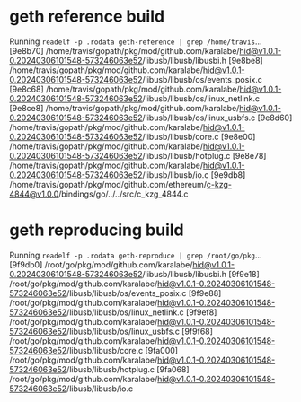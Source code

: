 # geth reference build

Running `readelf -p .rodata geth-reference | grep /home/travis`...
[9e8b70] /home/travis/gopath/pkg/mod/github.com/karalabe/hid@v1.0.1-0.20240306101548-573246063e52/libusb/libusb/libusbi.h
[9e8be8] /home/travis/gopath/pkg/mod/github.com/karalabe/hid@v1.0.1-0.20240306101548-573246063e52/libusb/libusb/os/events_posix.c
[9e8c68] /home/travis/gopath/pkg/mod/github.com/karalabe/hid@v1.0.1-0.20240306101548-573246063e52/libusb/libusb/os/linux_netlink.c
[9e8ce8] /home/travis/gopath/pkg/mod/github.com/karalabe/hid@v1.0.1-0.20240306101548-573246063e52/libusb/libusb/os/linux_usbfs.c
[9e8d60] /home/travis/gopath/pkg/mod/github.com/karalabe/hid@v1.0.1-0.20240306101548-573246063e52/libusb/libusb/core.c
[9e8e00] /home/travis/gopath/pkg/mod/github.com/karalabe/hid@v1.0.1-0.20240306101548-573246063e52/libusb/libusb/hotplug.c
[9e8e78] /home/travis/gopath/pkg/mod/github.com/karalabe/hid@v1.0.1-0.20240306101548-573246063e52/libusb/libusb/io.c
[9e9db8] /home/travis/gopath/pkg/mod/github.com/ethereum/c-kzg-4844@v1.0.0/bindings/go/../../src/c_kzg_4844.c

# geth reproducing build

Running `readelf -p .rodata geth-reproduce | grep /root/go/pkg`...
[9f9db0] /root/go/pkg/mod/github.com/karalabe/hid@v1.0.1-0.20240306101548-573246063e52/libusb/libusb/libusbi.h
[9f9e18] /root/go/pkg/mod/github.com/karalabe/hid@v1.0.1-0.20240306101548-573246063e52/libusb/libusb/os/events_posix.c
[9f9e88] /root/go/pkg/mod/github.com/karalabe/hid@v1.0.1-0.20240306101548-573246063e52/libusb/libusb/os/linux_netlink.c
[9f9ef8] /root/go/pkg/mod/github.com/karalabe/hid@v1.0.1-0.20240306101548-573246063e52/libusb/libusb/os/linux_usbfs.c
[9f9f68] /root/go/pkg/mod/github.com/karalabe/hid@v1.0.1-0.20240306101548-573246063e52/libusb/libusb/core.c
[9fa000] /root/go/pkg/mod/github.com/karalabe/hid@v1.0.1-0.20240306101548-573246063e52/libusb/libusb/hotplug.c
[9fa068] /root/go/pkg/mod/github.com/karalabe/hid@v1.0.1-0.20240306101548-573246063e52/libusb/libusb/io.c
